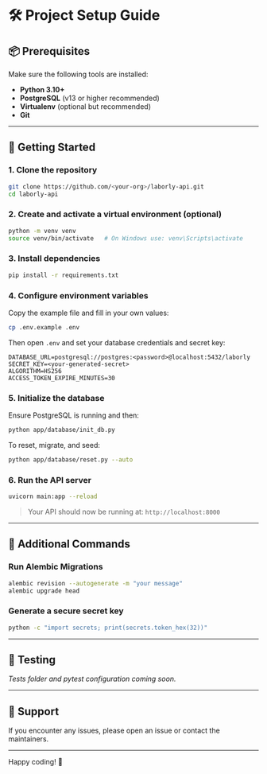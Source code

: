 # 🛠️ Project Setup Guide

## 📦 Prerequisites
Make sure the following tools are installed:

- **Python 3.10+**
- **PostgreSQL** (v13 or higher recommended)
- **Virtualenv** (optional but recommended)
- **Git**

---

## 🚀 Getting Started

### 1. Clone the repository
```bash
git clone https://github.com/<your-org>/laborly-api.git
cd laborly-api
```

### 2. Create and activate a virtual environment (optional)
```bash
python -m venv venv
source venv/bin/activate   # On Windows use: venv\Scripts\activate
```

### 3. Install dependencies
```bash
pip install -r requirements.txt
```

### 4. Configure environment variables

Copy the example file and fill in your own values:
```bash
cp .env.example .env
```

Then open `.env` and set your database credentials and secret key:
```dotenv
DATABASE_URL=postgresql://postgres:<password>@localhost:5432/laborly
SECRET_KEY=<your-generated-secret>
ALGORITHM=HS256
ACCESS_TOKEN_EXPIRE_MINUTES=30
```

### 5. Initialize the database

Ensure PostgreSQL is running and then:
```bash
python app/database/init_db.py
```

To reset, migrate, and seed:
```bash
python app/database/reset.py --auto
```

### 6. Run the API server
```bash
uvicorn main:app --reload
```

> Your API should now be running at: `http://localhost:8000`

---

## 📘 Additional Commands

### Run Alembic Migrations
```bash
alembic revision --autogenerate -m "your message"
alembic upgrade head
```

### Generate a secure secret key
```bash
python -c "import secrets; print(secrets.token_hex(32))"
```

---

## 🧪 Testing
_Tests folder and pytest configuration coming soon._

---

## 💬 Support
If you encounter any issues, please open an issue or contact the maintainers.

---

Happy coding! 🚀

